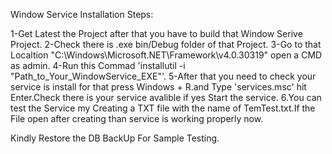 Window Service Installation Steps:

1-Get Latest the Project after that you have to build that Window Serive Project.
2-Check there is .exe bin/Debug folder of that Project.
3-Go to that Localtion "C:\Windows\Microsoft.NET\Framework\v4.0.30319" open a CMD as admin.
4-Run this Commad 'installutil -i "Path_to_Your_WindowService_EXE"'.
5-After that you need to check your service is install for that press Windows + R.and Type 'services.msc' hit Enter.Check there is your service avalible if yes Start the service.
6.You can test the Service my Creating a TXT file with the name of TemTest.txt.If the File open after creating than service is working properly now.


Kindly Restore the DB BackUp For Sample Testing.